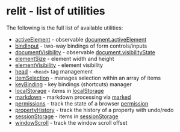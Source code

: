 # relit - list of utilities

The following is the full list of available utilities:

- [activeElement](./activeElement.md) - observable [document.activeElement](https://developer.mozilla.org/en-US/docs/Web/API/Document/activeElement)
- [bindInput](./bindInput.md) - two-way bindings of form controls/inputs
- [documentVisibility](./documentVisibility.md) - observable [document.visibilityState](https://developer.mozilla.org/en-US/docs/Web/API/Document/visibilityState)
- [elementSize](./elementSize.md) - element width and height
- [elementVisibility](./elementVisibility.md) - element visibility
- [head](./head.md) - `<head>` tag management
- [itemSelection](./itemSelection.md) - manages selection within an array of items
- [keyBinding](./keyBinding.md) - key bindings (shortcuts) manager
- [localStorage](./localStorage.md) - items in [localStorage](https://developer.mozilla.org/en-US/docs/Web/API/Window/localStorage)
- [markdown](./markdown.md) - markdown processing via [marked](https://github.com/markedjs/marked)
- [permissions](./permissions.md) - track the state of a browser [permission](https://developer.mozilla.org/en-US/docs/Web/API/Permissions/query)
- [propertyHistory](./propertyHistory.md) - track the history of a property with undo/redo
- [sessionStorage](./sessionStorage.md) - items in [sessionStorage](https://developer.mozilla.org/en-US/docs/Web/API/Window/sessionStorage)
- [windowScroll](./windowScroll.md) - track the window scroll offset
